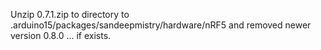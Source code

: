 Unzip 0.7.1.zip  to directory to .arduino15/packages/sandeepmistry/hardware/nRF5 and removed newer version 0.8.0 ... if exists.
